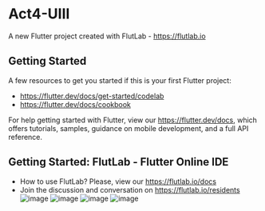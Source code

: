# Act4-UIII

A new Flutter project created with FlutLab - https://flutlab.io

## Getting Started

A few resources to get you started if this is your first Flutter project:

- https://flutter.dev/docs/get-started/codelab
- https://flutter.dev/docs/cookbook

For help getting started with Flutter, view our
https://flutter.dev/docs, which offers tutorials,
samples, guidance on mobile development, and a full API reference.

## Getting Started: FlutLab - Flutter Online IDE

- How to use FlutLab? Please, view our https://flutlab.io/docs
- Join the discussion and conversation on https://flutlab.io/residents
![image](https://github.com/LGonzalezMendoza/Act4-UIII-Nuevo/assets/143547970/eed5f164-9e2c-447d-b5ec-19a15d1343c9)
![image](https://github.com/LGonzalezMendoza/Act4-UIII-Nuevo/assets/143547970/46ce801c-4a9c-4b91-a177-7a20334e15ce)
![image](https://github.com/LGonzalezMendoza/Act4-UIII-Nuevo/assets/143547970/2adbf7c3-d7c4-4a6e-9dba-f64de3892c15)
![image](https://github.com/LGonzalezMendoza/Act4-UIII-Nuevo/assets/143547970/d26c1b1a-e94b-4a17-9c0b-6f70b8afa32e)
